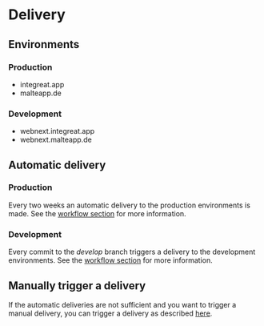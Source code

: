 # Delivery
## Environments
### Production
* integreat.app
* malteapp.de

### Development
* webnext.integreat.app
* webnext.malteapp.de

## Automatic delivery
### Production
Every two weeks an automatic delivery to the production environments is made.
See the [workflow section](06-cicd.md#workflows) for more information.

### Development
Every commit to the *develop* branch triggers a delivery to the development environments.
See the [workflow section](06-cicd.md#workflows) for more information.

## Manually trigger a delivery
If the automatic deliveries are not sufficient and you want to trigger a manual delivery,
you can trigger a delivery as described [here](06-cicd.md#triggering-a-delivery-using-the-ci).
